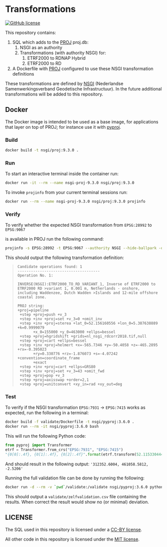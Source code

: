 # Transformations

[![GitHub
license](https://img.shields.io/github/license/GeodetischeInfrastructuur/Transformations)](https://github.com/GeodetischeInfrastructuur/Transformations/blob/master/LICENSE)

This repository contains:

1. SQL which adds to the [PROJ](https://proj.org/en/9.3/) proj.db:
      1. NSGI as an authority
      2. Transformations (with authority NSGI) for:
            1. ETRF2000 to RDNAP Hybrid
            2. ETRF2000 to RD
2. A Dockerfile with [PROJ](https://proj.org/en/9.3/) configured to use these NSGI transformation definitions

These transformations are defined by [NSGI](https://www.nsgi.nl/) (Nederlandse Samenwerkingsverband Geodetische
Infrastructuur). In the future additional transformations will be added to this repository.

## Docker

The Docker image is intended to be used as a base image, for applications that layer on top of PROJ; for instance use it with [pyproj](https://pyproj4.github.io/pyproj/stable/index.html).

### Build

```bash
docker build -t nsgi/proj:9.3.0 .
```

### Run

To start an interactive terminal inside the container run:

```bash
docker run -it --rm --name nsgi-proj-9.3.0 nsgi/proj:9.3.0
```

To invoke `projinfo` from your current terminal sessions run:

```bash
docker run --rm --name nsgi-proj-9.3.0 nsgi/proj:9.3.0 projinfo
```

### Verify

To verify whether the expected NSGI transformation from `EPSG:28992` to `EPSG:9067`

is available in PROJ run the following command:

```bash
projinfo -s EPSG:28992 -t EPSG:9067 --authority NSGI --hide-ballpark -o PROJ
```

This should output the following transformation definition:

>```text
>Candidate operations found: 1
>-------------------------------------
>Operation No. 1:
>
>INVERSE(NSGI):ETRF2000_TO_RD_VARIANT_1, Inverse of ETRF2000 to ETRF2000 RD >variant 1, 0.001 m, Netherlands - onshore, including Waddenzee, Dutch Wadden >Islands and 12-mile offshore coastal zone.
>
>PROJ string:
>+proj=pipeline
>  +step +proj=push +v_3
>  +step +inv +proj=set +v_3=0 +omit_inv
>  +step +inv +proj=sterea +lat_0=52.156160556 +lon_0=5.387638889 +k=0.9999079
>        +x_0=155000 +y_0=463000 +ellps=bessel
>  +step +proj=hgridshift +grids=nl_nsgi_rdcorr2018.tif,null
>  +step +proj=cart +ellps=bessel
>  +step +inv +proj=helmert +x=-565.7346 +y=-50.4058 +z=-465.2895 +rx=-0.395023
>        +ry=0.330776 +rz=-1.876073 +s=-4.07242 +convention=coordinate_frame
>        +exact
>  +step +inv +proj=cart +ellps=GRS80
>  +step +inv +proj=set +v_3=43 +omit_fwd
>  +step +proj=pop +v_3
>  +step +proj=axisswap +order=2,1
>  +step +proj=unitconvert +xy_in=rad +xy_out=deg
>```

### Test

To verify if the NSGI transformation `EPSG:7931` -> `EPSG:7415` works as expected, run the following in a terminal:

```bash
docker build -f validate/Dockerfile -t nsgi/pyproj:3.6.0 .
docker run --rm -it nsgi/pyproj:3.6.0 bash
```

This will run the following Python code:

```python
from pyproj import Transformer
etrf = Transformer.from_crs("EPSG:7931", "EPSG:7415")
"{0[0]:.4f}, {0[1]:.4f}, {0[2]:.4f}".format(etrf.transform(52.115330444,7.684748554, 41.4160))
```

And should result in the following output: `'312352.6004, 461058.5812, -2.5206'`

Running the full validation file can be done by running the following:

```bash
docker run -d --rm -v `pwd`/validate:/validate nsgi/pyproj:3.6.0 python ./validate/validate.py
```

This should output a `validate/zelfvalidation.csv` file containing the results. When correct
the result would show no (or minimal) deviation.

## LICENSE

The SQL used in this repository is licensed under a [CC-BY license](./LICENSE).

All other code in this repository is licensed under the [MIT
license](./LICENSE-CODE).
